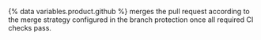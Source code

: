 {% data variables.product.github %} merges the pull request according to the merge strategy configured in the branch protection once all required CI checks pass.
